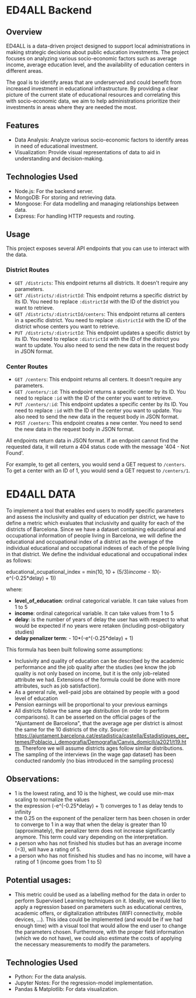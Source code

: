 # ED4ALL Backend

## Overview

ED4ALL is a data-driven project designed to support local administrations in making strategic decisions about public education investments. The project focuses on analyzing various socio-economic factors such as average income, average education level, and the availability of education centers in different areas.

The goal is to identify areas that are underserved and could benefit from increased investment in educational infrastructure. By providing a clear picture of the current state of educational resources and correlating this with socio-economic data, we aim to help administrations prioritize their investments in areas where they are needed the most.

## Features

- Data Analysis: Analyze various socio-economic factors to identify areas in need of educational investment.
- Visualization: Provide visual representations of data to aid in understanding and decision-making.

## Technologies Used

- Node.js: For the backend server.
- MongoDB: For storing and retrieving data.
- Mongoose: For data modelling and managing relationships between data.
- Express: For handling HTTP requests and routing.

## Usage

This project exposes several API endpoints that you can use to interact with the data.

### District Routes

- `GET /districts`: This endpoint returns all districts. It doesn't require any parameters.
- `GET /districts/:districtId`: This endpoint returns a specific district by its ID. You need to replace `:districtId` with the ID of the district you want to retrieve.
- `GET /districts/:districtId/centers`: This endpoint returns all centers in a specific district. You need to replace `:districtId` with the ID of the district whose centers you want to retrieve.
- `PUT /districts/:districtId`: This endpoint updates a specific district by its ID. You need to replace `:districtId` with the ID of the district you want to update. You also need to send the new data in the request body in JSON format.

### Center Routes

- `GET /centers`: This endpoint returns all centers. It doesn't require any parameters.
- `GET /centers/:id`: This endpoint returns a specific center by its ID. You need to replace `:id` with the ID of the center you want to retrieve.
- `PUT /centers/:id`: This endpoint updates a specific center by its ID. You need to replace `:id` with the ID of the center you want to update. You also need to send the new data in the request body in JSON format.
- `POST /centers`: This endpoint creates a new center. You need to send the new data in the request body in JSON format.

All endpoints return data in JSON format. If an endpoint cannot find the requested data, it will return a 404 status code with the message '404 - Not Found'.

For example, to get all centers, you would send a GET request to `/centers`. To get a center with an ID of 1, you would send a GET request to `/centers/1`.

# ED4ALL DATA

To implement a tool that enables end users to modify specific parameters and assess the inclusivity and quality of education per district,
we have to define a metric which evaluates that inclusivity and quality for each of the districts of Barcelona. Since we have a dataset containing educational and occupational
information of people living in Barcelona, we will define the educational and occupational index of a district as the average of the individual educational and occupational
indexes of each of the people living in that district. We define the individual educational and occupational index as follows:

educational_ocupational_index = min(10, 10 + (5/3)*income - 10*(-e^(-0.25*delay) + 1))

where:
+ **level_of_education**: ordinal categorical variable. It can take values from 1 to 5
+ **income**: ordinal categorical variable. It can take values from 1 to 5
+ **delay**: is the number of years of delay the user has with respect to what would be expected if no years were retaken (including post-obligatory studies)
+ **delay penalizer term**: - 10*(-e^(-0.25*delay) + 1)


This formula has been built following some assumptions:
- Inclusivity and quality of education can be described by the academic performance and the job quality after the studies (we know the job quality is not only based on income, but
it is the only job-related attribute we had. Extensions of the formula could be done with more attributes, such as job satisfaction).
- As a general rule, well-paid jobs are obtained by people with a good level of education
- Pension earnings will be proportional to your previous earnings
- All districts follow the same age distribution (in order to perform comparisons). It can be asserted on the official pages of the 
"Ajuntament de Barcelona", that the average age per district is almost the same for the 10 districts of the city. 
Source: https://ajuntament.barcelona.cat/estadistica/castella/Estadistiques_per_temes/Poblacio_i_demografia/Demografia/Canvis_domicili/a2021/t19.htm. Therefore we will assume districts 
ages follow similar distributions.
- The sampling of the interviews (in the wage gap dataset) has been conducted randomly (no bias introduced in the sampling process) 

## Observations:
- 1 is the lowest rating, and 10 is the highest, we could use min-max scaling to normalize the values
- the expression (-e^(-0.25*delay) + 1) converges to 1 as delay tends to infinity
- the 0.25 on the exponent of the penalizer term has been chosen in order to converge to 1 in a way that when the delay is greater than 10 (approximately), the penalizer term
does not increase significantly anymore. This term could vary depending on the interpretation.
- a person who has not finished his studies but has an average income (=3), will have a rating of 5.
- a person who has not finished his studies and has no income, will have a rating of 1 (income goes from 1 to 5)

## Potential usages:
- This metric could be used as a labelling method for the data in order to perform Supervised Learning techniques on it. Ideally, we would like to apply a regression 
based on parameters such as educational centres, academic offers, or digitalization attributes (WIFI connectivity, mobile devices, ...). This idea could be implemented
(and would be if we had enough time) with a visual tool that would allow the end user to change the parameters chosen. Furthermore, with the proper field information (which
we do not have), we could also estimate the costs of applying the necessary measurements to modify the parameters.

## Technologies Used
- Python: For the data analysis.
- Jupyter Notes: For the regression-model implementation.
- Pandas & Matplotlib: For data visualization.
